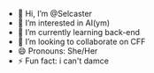 - 👋 Hi, I’m @Selcaster
- 👀 I’m interested in AI(ym)
- 🌱 I’m currently learning back-end
- 💞️ I’m looking to collaborate on CFF
- 😄 Pronouns: She/Her
- ⚡ Fun fact: i can't damce

